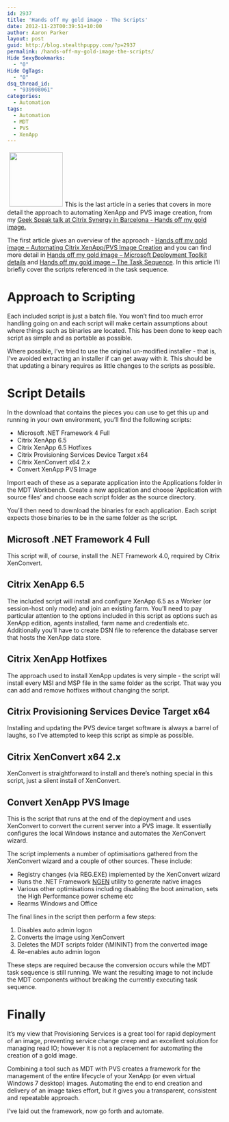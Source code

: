 ```yaml
---
id: 2937
title: 'Hands off my gold image - The Scripts'
date: 2012-11-23T00:39:51+10:00
author: Aaron Parker
layout: post
guid: http://blog.stealthpuppy.com/?p=2937
permalink: /hands-off-my-gold-image-the-scripts/
Hide SexyBookmarks:
  - "0"
Hide OgTags:
  - "0"
dsq_thread_id:
  - "939908061"
categories:
  - Automation
tags:
  - Automation
  - MDT
  - PVS
  - XenApp
---
```

<img class="alignright size-full wp-image-2946" style="margin: 5px;" title="HandsOff" src="http://stealthpuppy.com/wp-content/uploads/2012/11/HandsOff.jpg" alt="" width="125" height="127" />This is the last article in a series that covers in more detail the approach to automating XenApp and PVS image creation, from my [Geek Speak talk at Citrix Synergy in Barcelona - Hands off my gold image.](https://citrix.g2planet.com/synergybarcelona2012/public_session_view.php?agenda_session_id=191&conference=synergy)

The first article gives an overview of the approach - [Hands off my gold image – Automating Citrix XenApp/PVS Image Creation](http://stealthpuppy.com/deployment/hands-off-my-gold-image-automating-citrix-xenapppvs-image-creation/) and you can find more detail in [Hands off my gold image – Microsoft Deployment Toolkit details](http://stealthpuppy.com/deployment/hands-off-my-gold-image-microsoft-deployment-toolkit-details/) and [Hands off my gold image – The Task Sequence](http://stealthpuppy.com/deployment/hands-off-my-gold-image-the-task-sequence/). In this article I&#8217;ll briefly cover the scripts referenced in the task sequence.

# Approach to Scripting

Each included script is just a batch file. You won&#8217;t find too much error handling going on and each script will make certain assumptions about where things such as binaries are located. This has been done to keep each script as simple and as portable as possible.

Where possible, I&#8217;ve tried to use the original un-modified installer - that is, I&#8217;ve avoided extracting an installer if can get away with it. This should be that updating a binary requires as little changes to the scripts as possible.

# Script Details

In the download that contains the pieces you can use to get this up and running in your own environment, you&#8217;ll find the following scripts:

  * Microsoft .NET Framework 4 Full
  * Citrix XenApp 6.5
  * Citrix XenApp 6.5 Hotfixes
  * Citrix Provisioning Services Device Target x64
  * Citrix XenConvert x64 2.x
  * Convert XenApp PVS Image

Import each of these as a separate application into the Applications folder in the MDT Workbench. Create a new application and choose 'Application with source files&#8217; and choose each script folder as the source directory.

You&#8217;ll then need to download the binaries for each application. Each script expects those binaries to be in the same folder as the script.

## Microsoft .NET Framework 4 Full

This script will, of course, install the .NET Framework 4.0, required by Citrix XenConvert.

## Citrix XenApp 6.5

The included script will install and configure XenApp 6.5 as a Worker (or session-host only mode) and join an existing farm. You&#8217;ll need to pay particular attention to the options included in this script as options such as XenApp edition, agents installed, farm name and credentials etc. Additionally you&#8217;ll have to create DSN file to reference the database server that hosts the XenApp data store.

## Citrix XenApp Hotfixes

The approach used to install XenApp updates is very simple - the script will install every MSI and MSP file in the same folder as the script. That way you can add and remove hotfixes without changing the script.

## Citrix Provisioning Services Device Target x64

Installing and updating the PVS device target software is always a barrel of laughs, so I&#8217;ve attempted to keep this script as simple as possible.

## Citrix XenConvert x64 2.x

XenConvert is straightforward to install and there&#8217;s nothing special in this script, just a silent install of XenConvert.

## Convert XenApp PVS Image

This is the script that runs at the end of the deployment and uses XenConvert to convert the current server into a PVS image. It essentially configures the local Windows instance and automates the XenConvert wizard.

The script implements a number of optimisations gathered from the XenConvert wizard and a couple of other sources. These include:

  * Registry changes (via REG.EXE) implemented by the XenConvert wizard
  * Runs the .NET Framework [NGEN](http://en.wikipedia.org/wiki/Native_Image_Generator) utility to generate native images
  * Various other optimisations including disabling the boot animation, sets the High Performance power scheme etc
  * Rearms Windows and Office

The final lines in the script then perform a few steps:

  1. Disables auto admin logon
  2. Converts the image using XenConvert
  3. Deletes the MDT scripts folder (\MININT) from the converted image
  4. Re-enables auto admin logon

These steps are required because the conversion occurs while the MDT task sequence is still running. We want the resulting image to not include the MDT components without breaking the currently executing task sequence.

# Finally

It&#8217;s my view that Provisioning Services is a great tool for rapid deployment of an image, preventing service change creep and an excellent solution for managing read IO; however it is not a replacement for automating the creation of a gold image.

Combining a tool such as MDT with PVS creates a framework for the management of the entire lifecycle of your XenApp (or even virtual Windows 7 desktop) images. Automating the end to end creation and delivery of an image takes effort, but it gives you a transparent, consistent and repeatable approach.

I&#8217;ve laid out the framework, now go forth and automate.